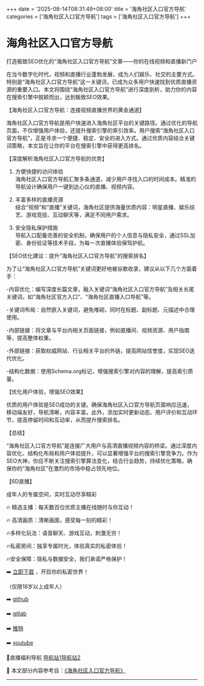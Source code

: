 +++
date = '2025-08-14T08:31:49+08:00'
title = '海角社区入口官方导航'
categories = ['海角社区入口官方导航']
tags = ['海角社区入口官方导航']
+++

# 海角社区入口官方导航

打造极致SEO优化的“海角社区入口官方导航”文章——你的在线视频和直播新门户

在当今数字化时代，视频和直播行业蓬勃发展，成为人们娱乐、社交的主要方式。特别是“海角社区入口官方导航”这一关键词，已成为众多用户快速找到优质直播资源的重要入口。本文将围绕“海角社区入口官方导航”进行深度剖析，助力你的内容在搜索引擎中脱颖而出，达到极致SEO效果。

【海角社区入口官方导航：连接视频直播世界的黄金通道】

海角社区入口官方导航是用户快速进入海角社区平台的关键路径。通过优化的导航页面，不仅增强用户体验，还提升搜索引擎的索引效率。用户搜索“海角社区入口官方导航”，正是寻求一个便捷、稳定、安全的进入方式。通过优质内容结合关键词策略，本文旨在让你的平台在搜索引擎中获得更高排名。

【深度解析海角社区入口官方导航的优势】

1. 方便快捷的访问体验  
海角社区入口官方导航汇聚多条通道，减少用户寻找入口的时间成本。精准的导航设计确保用户一键到达心仪的直播、视频内容。

2. 丰富多样的直播资源  
结合“视频”和“直播”关键词，海角社区提供海量优质内容：明星直播、娱乐综艺、游戏竞技、互动聊天等，满足不同用户需求。

3. 安全隐私保护措施  
导航入口配备完善的安全机制，确保用户的个人信息与隐私安全，通过SSL加密、身份验证等技术手段，为每一次直播体验保驾护航。

【SEO优化建议：提升“海角社区入口官方导航”的搜索排名】

为了让“海角社区入口官方导航”关键词更好地被谷歌收录，建议从以下几个方面着手：

-内容优化：编写深度长篇文章，融入关键词“海角社区入口官方导航”及相关长尾关键词，如“海角社区官方入口”、“海角社区直播入口导航”等。

-关键词布局：自然嵌入关键词，避免堆砌，同时在标题、副标题、元描述中合理使用。

-内部链接：将文章与平台内相关页面链接，例如直播间、视频资源、用户指南等，提高整体权重。

-外部链接：获取权威网站、行业相关平台的外链，提高网站信誉度，实现SEO迭代优化。

-结构化数据：使用Schema.org标记，增强搜索引擎对内容的理解，提高索引质量。

【优化用户体验，增强SEO效果】

优质的用户体验是SEO成功的关键。确保海角社区入口官方导航页面响应迅速，移动端友好，导航清晰，内容丰富。此外，添加实时更新动态、用户评价和互动环节，提高停留时间和互动率，从而提升搜索排名。

【总结】

“海角社区入口官方导航”是连接广大用户与高清直播视频内容的桥梁。通过深度内容优化、结构化布局和用户体验提升，可以显著增强平台的搜索引擎竞争力。作为SEO大神，你应不断关注搜索引擎算法变化，结合行业趋势，持续优化策略，确保你的“海角社区”在激烈的市场中稳占领先地位。

【6D直播】

成年人的专属空间，实时互动尽享精彩

🔥 精选主播：每天数百位优质主播在线随时与你互动！

🔥 高清画质：清晰画面，感受每一刻的精彩！

🔥多样化玩法：语音聊天、游戏互动，刺激无穷！

🔥私密房间：独享专属时光，体验真实的私密体验！

🔥安全保障：隐私与数据安全，我们承诺严格保护！

➡️ [立即下载](https://down123.s3.ap-east-1.amazonaws.com/down/down.html?channelCode=blog) ，开启你的私密世界！

（仅限18岁以上成年人）

➡️ [github](https://aldult-live.github.io/)

➡️ [gitlab](https://seo-09598d.gitlab.io/)

➡️ [推特](https://x.com/wegame33)

➡️ [youtube](https://www.youtube.com/@6Dlive)

🔞直播福利导航  [导航站1](https://webstack-86085a.gitlab.io/)[导航站2](https://onlygit123-2.github.io/)


📘 本文部分内容参考自：[《海角社区入口官方导航》](https://webstack-hugo-8.pages.dev/)

---
